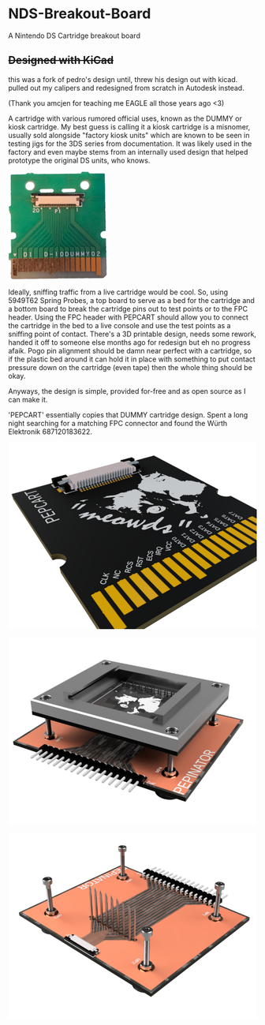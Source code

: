 # NDS-Breakout-Board
A Nintendo DS Cartridge breakout board

## ~~Designed with KiCad~~
this was a fork of pedro's design until, threw his design out with kicad. pulled out my calipers and redesigned from scratch in Autodesk instead. 

(Thank you amcjen for teaching me EAGLE all those years ago <3)

A cartridge with various rumored official uses, known as the DUMMY or kiosk cartridge. My best guess is calling it a kiosk cartridge is a misnomer, usually sold alongside "factory kiosk units" which are known to be seen in testing jigs for the 3DS series from documentation. It was likely used in the factory and even maybe stems from an internally used design that helped prototype the original DS units, who knows.

![](./images/DI_D-10DUMMY02.png)

Ideally, sniffing traffic from a live cartridge would be cool. So, using 5949T62 Spring Probes, a top board to serve as a bed for the cartridge and a bottom board to break the cartridge pins out to test points or to the FPC header. Using the FPC header with PEPCART should allow you to connect the cartridge in the bed to a live console and use the test points as a sniffing point of contact. There's a 3D printable design, needs some rework, handed it off to someone else months ago for redesign but eh no progress afaik. Pogo pin alignment should be damn near perfect with a cartridge, so if the plastic bed around it can hold it in place with something to put contact pressure down on the cartridge (even tape) then the whole thing should be okay. 

Anyways, the design is simple, provided for-free and as open source as I can make it. 

'PEPCART' essentially copies that DUMMY cartridge design. Spent a long night searching for a matching FPC connector and found the Würth Elektronik 687120183622.

![](./images/PEPCART.png)

![](./images/full.png)

![](./images/base.png)


